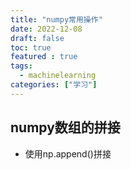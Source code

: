 ```yaml
---
title: "numpy常用操作"
date: 2022-12-08
draft: false
toc: true
featured : true
tags:
  - machinelearning
categories: ["学习"]
---
```


## numpy数组的拼接

- 使用np.append()拼接

